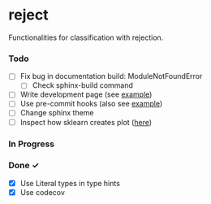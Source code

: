 # reject

Functionalities for classification with rejection.

### Todo
- [ ] Fix bug in documentation build: ModuleNotFoundError
  - [ ] Check sphinx-build command
- [ ] Write development page (see [example](https://airflow-dbt-python.readthedocs.io/en/latest/development.html))
- [ ] Use pre-commit hooks (also see [example](https://airflow-dbt-python.readthedocs.io/en/latest/development.html#pre-commit-hooks))
- [ ] Change sphinx theme
- [ ] Inspect how sklearn creates plot ([here](https://scikit-learn.org/stable/modules/generated/sklearn.metrics.PrecisionRecallDisplay.html#sklearn.metrics.PrecisionRecallDisplay.from_estimator))

### In Progress


### Done ✓
- [x] Use Literal types in type hints
- [x] Use codecov

